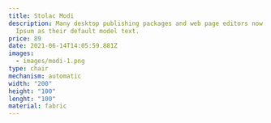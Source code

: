 ```yaml
---
title: Stolac Modi
description: Many desktop publishing packages and web page editors now use Lorem
  Ipsum as their default model text.
price: 89
date: 2021-06-14T14:05:59.881Z
images:
  - images/modi-1.png
type: chair
mechanism: automatic
width: "200"
height: "100"
lenght: "100"
material: fabric
---
```

